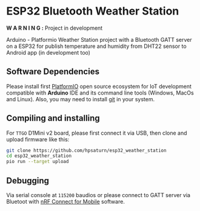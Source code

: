 # ESP32 Bluetooth Weather Station

**W A R N I N G :** Project in development

Arduino - Platformio Weather Station project with a Bluetooth GATT server on a ESP32 for publish temperature and humidity from DHT22 sensor to Android app (in development too)

## Software Dependencies

Please install first [PlatformIO](http://platformio.org/) open source ecosystem for IoT development compatible with **Arduino** IDE and its command line tools (Windows, MacOs and Linux). Also, you may need to install [git](http://git-scm.com/) in your system.

## Compiling and installing

For `TTGO` D1Mini v2 board, please first connect it via USB, then clone and upload firmware like this:

``` bash
git clone https://github.com/hpsaturn/esp32_weather_station
cd esp32_weather_station
pio run --target upload
```
## Debugging

Via serial console at `115200` baudios or please connect to GATT server via Bluetoot with [nRF Connect for Mobile](https://play.google.com/store/apps/details?id=no.nordicsemi.android.mcp&hl=en) software.